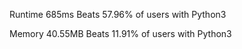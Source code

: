 Runtime
685ms
Beats 57.96% of users with Python3

Memory
40.55MB
Beats 11.91% of users with Python3
